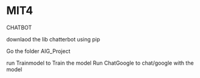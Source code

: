 # MIT4
CHATBOT





downlaod the lib chatterbot using pip

Go the folder AIG_Project

run Trainmodel to Train the model
Run ChatGoogle to chat/google with the model 
